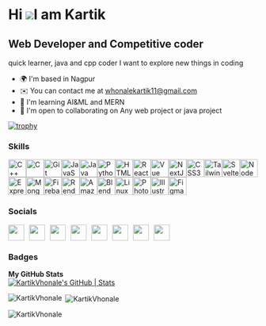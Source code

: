 Hi ![](https://user-images.githubusercontent.com/18350557/176309783-0785949b-9127-417c-8b55-ab5a4333674e.gif)I am Kartik
==============================================================================================================================

Web Developer and Competitive coder
-----------------------------------

quick learner, java and cpp coder I want to explore new things in coding

* 🌍  I'm based in Nagpur
* ✉️  You can contact me at [whonalekartik11@gmail.com](mailto:whonalekartik11@gmail.com)
* 🧠  I'm learning AI&ML and MERN
* 🤝  I'm open to collaborating on Any web project or java project

[![trophy](https://github-profile-trophy.vercel.app/?username=KartikVhonale)](https://github.com/KartikVhonale/github-profile-trophy)
### Skills


<p align="left">
<a href="https://docs.microsoft.com/en-us/cpp/?view=msvc-170" target="_blank" rel="noreferrer"><img src="https://raw.githubusercontent.com/danielcranney/readme-generator/main/public/icons/skills/cplusplus-colored.svg" width="36" height="36" alt="C++" /></a><a href="https://docs.microsoft.com/en-us/cpp/?view=msvc-170" target="_blank" rel="noreferrer"><img src="https://raw.githubusercontent.com/danielcranney/readme-generator/main/public/icons/skills/c-colored.svg" width="36" height="36" alt="C" /></a><a href="https://git-scm.com/" target="_blank" rel="noreferrer"><img src="https://raw.githubusercontent.com/danielcranney/readme-generator/main/public/icons/skills/git-colored.svg" width="36" height="36" alt="Git" /></a><a href="https://developer.mozilla.org/en-US/docs/Web/JavaScript" target="_blank" rel="noreferrer"><img src="https://raw.githubusercontent.com/danielcranney/readme-generator/main/public/icons/skills/javascript-colored.svg" width="36" height="36" alt="JavaScript" /></a><a href="https://www.oracle.com/java/" target="_blank" rel="noreferrer"><img src="https://raw.githubusercontent.com/danielcranney/readme-generator/main/public/icons/skills/java-colored.svg" width="36" height="36" alt="Java" /></a><a href="https://www.python.org/" target="_blank" rel="noreferrer"><img src="https://raw.githubusercontent.com/danielcranney/readme-generator/main/public/icons/skills/python-colored.svg" width="36" height="36" alt="Python" /></a><a href="https://developer.mozilla.org/en-US/docs/Glossary/HTML5" target="_blank" rel="noreferrer"><img src="https://raw.githubusercontent.com/danielcranney/readme-generator/main/public/icons/skills/html5-colored.svg" width="36" height="36" alt="HTML5" /></a><a href="https://reactjs.org/" target="_blank" rel="noreferrer"><img src="https://raw.githubusercontent.com/danielcranney/readme-generator/main/public/icons/skills/react-colored.svg" width="36" height="36" alt="React" /></a><a href="https://vuejs.org/" target="_blank" rel="noreferrer"><img src="https://raw.githubusercontent.com/danielcranney/readme-generator/main/public/icons/skills/vuejs-colored.svg" width="36" height="36" alt="Vue" /></a><a href="https://nextjs.org/docs" target="_blank" rel="noreferrer"><img src="https://raw.githubusercontent.com/danielcranney/readme-generator/main/public/icons/skills/nextjs-colored.svg" width="36" height="36" alt="NextJs" /></a><a href="https://www.w3.org/TR/CSS/#css" target="_blank" rel="noreferrer"><img src="https://raw.githubusercontent.com/danielcranney/readme-generator/main/public/icons/skills/css3-colored.svg" width="36" height="36" alt="CSS3" /></a><a href="https://tailwindcss.com/" target="_blank" rel="noreferrer"><img src="https://raw.githubusercontent.com/danielcranney/readme-generator/main/public/icons/skills/tailwindcss-colored.svg" width="36" height="36" alt="TailwindCSS" /></a><a href="https://svelte.dev/" target="_blank" rel="noreferrer"><img src="https://raw.githubusercontent.com/danielcranney/readme-generator/main/public/icons/skills/svelte-colored.svg" width="36" height="36" alt="Svelte" /></a><a href="https://nodejs.org/en/" target="_blank" rel="noreferrer"><img src="https://raw.githubusercontent.com/danielcranney/readme-generator/main/public/icons/skills/nodejs-colored.svg" width="36" height="36" alt="NodeJS" /></a><a href="https://expressjs.com/" target="_blank" rel="noreferrer"><img src="https://raw.githubusercontent.com/danielcranney/readme-generator/main/public/icons/skills/express-colored.svg" width="36" height="36" alt="Express" /></a><a href="https://www.mongodb.com/" target="_blank" rel="noreferrer"><img src="https://raw.githubusercontent.com/danielcranney/readme-generator/main/public/icons/skills/mongodb-colored.svg" width="36" height="36" alt="MongoDB" /></a><a href="https://firebase.google.com/" target="_blank" rel="noreferrer"><img src="https://raw.githubusercontent.com/danielcranney/readme-generator/main/public/icons/skills/firebase-colored.svg" width="36" height="36" alt="Firebase" /></a><a href="https://render.com/" target="_blank" rel="noreferrer"><img src="https://raw.githubusercontent.com/danielcranney/readme-generator/main/public/icons/skills/render-colored.svg" width="36" height="36" alt="Render" /></a><a href="https://aws.amazon.com" target="_blank" rel="noreferrer"><img src="https://raw.githubusercontent.com/danielcranney/readme-generator/main/public/icons/skills/aws-colored.svg" width="36" height="36" alt="Amazon Web Services" /></a><a href="https://www.blender.org/" target="_blank" rel="noreferrer"><img src="https://raw.githubusercontent.com/danielcranney/readme-generator/main/public/icons/skills/blender-colored.svg" width="36" height="36" alt="Blender" /></a><a href="https://www.linux.org" target="_blank" rel="noreferrer"><img src="https://raw.githubusercontent.com/danielcranney/readme-generator/main/public/icons/skills/linux-colored.svg" width="36" height="36" alt="Linux" /></a><a href="https://www.adobe.com/uk/products/photoshop.html" target="_blank" rel="noreferrer"><img src="https://raw.githubusercontent.com/danielcranney/readme-generator/main/public/icons/skills/photoshop-colored.svg" width="36" height="36" alt="Photoshop" /></a><a href="https://www.adobe.com/uk/products/illustrator.html" target="_blank" rel="noreferrer"><img src="https://raw.githubusercontent.com/danielcranney/readme-generator/main/public/icons/skills/illustrator-colored.svg" width="36" height="36" alt="Illustrator" /></a><a href="https://www.figma.com/" target="_blank" rel="noreferrer"><img src="https://raw.githubusercontent.com/danielcranney/readme-generator/main/public/icons/skills/figma-colored.svg" width="36" height="36" alt="Figma" /></a>
</p>


### Socials

<p align="left" style="display: flex; gap: 10px;">
    <a href="https://www.codepen.io/KartikVhonale" target="_blank" rel="noreferrer">
        <img src="https://raw.githubusercontent.com/danielcranney/readme-generator/main/public/icons/socials/codepen.svg" width="32" height="32" />
    </a>
    <a href="https://discord.com/users/kartik_1_8" target="_blank" rel="noreferrer">
        <img src="https://raw.githubusercontent.com/danielcranney/readme-generator/main/public/icons/socials/discord.svg" width="32" height="32" />
    </a>
    <a href="https://www.dribbble.com/kartik_v11" target="_blank" rel="noreferrer">
        <img src="https://raw.githubusercontent.com/danielcranney/readme-generator/main/public/icons/socials/dribbble.svg" width="32" height="32" />
    </a>
    <a href="https://www.github.com/KartikVhonale" target="_blank" rel="noreferrer">
        <img src="https://raw.githubusercontent.com/danielcranney/readme-generator/main/public/icons/socials/github.svg" width="32" height="32" />
    </a>
    <a href="http://www.instagram.com/kartikvhonale" target="_blank" rel="noreferrer">
        <img src="https://raw.githubusercontent.com/danielcranney/readme-generator/main/public/icons/socials/instagram.svg" width="32" height="32" />
    </a>
    <a href="https://www.linkedin.com/in/kartik-vhonale-3215191b9/" target="_blank" rel="noreferrer">
        <img src="https://raw.githubusercontent.com/danielcranney/readme-generator/main/public/icons/socials/linkedin.svg" width="32" height="32" />
    </a>
    <a href="https://www.stackoverflow.com/users/18078910/kartik-vhonale" target="_blank" rel="noreferrer">
        <img src="https://raw.githubusercontent.com/danielcranney/readme-generator/main/public/icons/socials/stackoverflow.svg" width="32" height="32" />
    </a>
    <a href="https://www.x.com/KartikVhonale" target="_blank" rel="noreferrer">
        <img src="https://raw.githubusercontent.com/danielcranney/readme-generator/main/public/icons/socials/twitter.svg" width="32" height="32" />
    </a>
</p>

### Badges

<b>My GitHub Stats</b><br/>
[![KartikVhonale's GitHub | Stats](https://stats.quine.sh/KartikVhonale/github?theme=dark)](https://quine.sh?utm_source=widgets&utm_campaign=KartikVhonale)<br/>


<p><img align="left" src="https://github-readme-stats.vercel.app/api/top-langs?username=KartikVhonale&show_icons=true&locale=en&layout=compact&theme=radical" alt="KartikVhonale" /></p>

<p>&nbsp;<img align="center" src="https://github-readme-stats.vercel.app/api?username=KartikVhonale&show_icons=true&locale=en&theme=radical" alt="KartikVhonale" /></p>

<p><img align="center" src="https://github-readme-streak-stats.herokuapp.com/?user=KartikVhonale&theme=radical" alt="KartikVhonale" /></p>



